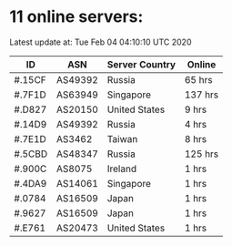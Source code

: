 # 11 online servers:

Latest update at: Tue Feb 04 04:10:10 UTC 2020

| ID | ASN | Server Country | Online |
| -- | --- | -------------- | ------ |
| #.15CF | AS49392 | Russia | 65 hrs |
| #.7F1D | AS63949 | Singapore | 137 hrs |
| #.D827 | AS20150 | United States | 9 hrs |
| #.14D9 | AS49392 | Russia | 4 hrs |
| #.7E1D | AS3462 | Taiwan | 8 hrs |
| #.5CBD | AS48347 | Russia | 125 hrs |
| #.900C | AS8075 | Ireland | 1 hrs |
| #.4DA9 | AS14061 | Singapore | 1 hrs |
| #.0784 | AS16509 | Japan | 1 hrs |
| #.9627 | AS16509 | Japan | 1 hrs |
| #.E761 | AS20473 | United States | 1 hrs |

